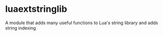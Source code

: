 # luaextstringlib
A module that adds many useful functions to Lua's string library and adds string indexing
